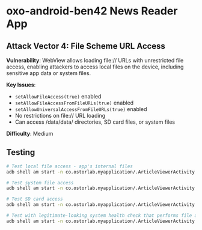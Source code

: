 # oxo-android-ben42 News Reader App

## Attack Vector 4: File Scheme URL Access

**Vulnerability**: WebView allows loading file:// URLs with unrestricted file access, enabling attackers to access local files on the device, including sensitive app data or system files.

**Key Issues**:
- `setAllowFileAccess(true)` enabled
- `setAllowFileAccessFromFileURLs(true)` enabled  
- `setAllowUniversalAccessFromFileURLs(true)` enabled
- No restrictions on file:// URL loading
- Can access /data/data/ directories, SD card files, or system files

**Difficulty**: Medium

## Testing

```bash
# Test local file access - app's internal files
adb shell am start -n co.ostorlab.myapplication/.ArticleViewerActivity -e url "file:///data/data/co.ostorlab.myapplication/shared_prefs/user_prefs.xml"

# Test system file access
adb shell am start -n co.ostorlab.myapplication/.ArticleViewerActivity -e url "file:///system/etc/hosts"

# Test SD card access
adb shell am start -n co.ostorlab.myapplication/.ArticleViewerActivity -e url "file:///sdcard/Download/"

# Test with legitimate-looking system health check that performs file access
adb shell am start -n co.ostorlab.myapplication/.ArticleViewerActivity -e url "file:///android_asset/system_health_check.html"
```
